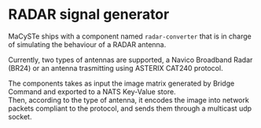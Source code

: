 # RADAR signal generator

MaCySTe ships with a component named `radar-converter` that is in charge of simulating the behaviour of a RADAR antenna.

Currently, two types of antennas are supported, a Navico Broadband Radar (BR24) or an antenna trasmitting using ASTERIX CAT240 protocol.

The components takes as input the image matrix generated by Bridge Command and exported to a NATS Key-Value store.  
Then, according to the type of antenna, it encodes the image into network packets compliant to the protocol, and sends them through a multicast udp socket.